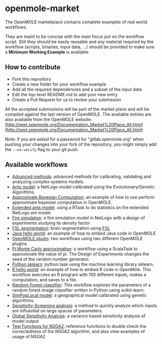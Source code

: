 # openmole-market

The OpenMOLE marketplace contains complete examples of real world workflows.

They are maint to be concise with the main focus put on the workflow script.
Still they should be easily reusable and any material required by the workflow (scripts, binaries, input data, ...) should be provided to make sure a **Minimum Working Example** is available.

## How to contribute ##

  - Fork this repository
  - Create a new folder for your workflow example
  - Add all the required dependencies and a subset of the input data
  - Edit the top-level README.md to add your new entry
  - Create a Pull Request for us to review your submission

All the accepted submissions will be part of the market place and will be compiled against the last version of OpenMOLE. The available entries are also available from the OpenMOLE website: [http://next.openmole.org/Documentation_Market%20Place_All.html](http://next.openmole.org/Documentation_Market%20Place_All.html)

Note: if you are asked for a password for "gitlab.openmole.org" when pushing your changes into your fork of the repository, you might simply add the `--no-verify` flag to your git push.

## Available workflows ##

  - [Advanced methods](https://github.com/guillaumecherel/TutorialEAForModelling): advanced methods for calibrating, validating and analyzing complex systems models.
  - [Ants model](ants): a NetLogo model calibrated using the Evolutionary/Genetic Algorithms.
  - [Approximate Bayesian Computation](abc): an example of how to use perform approximate bayesian computation in OpenMOLE.
  - [Extended ants model](ants-extended): using a RTask to do statistics on the extended NetLogo ant model.
  - [Fire simulation](fire): a fire simulation model in NetLogo with a design of experiments studying its density factor
  - [FSL segmentation](fsl-fast): brain segmentation using [FSL](https://fsl.fmrib.ox.ac.uk/fsl/fslwiki)
  - [Java hello world](java-hello): an example of how to embed Java code in OpenMOLE
  - [OpenMOLE plugin](hello-plugin): two workflows using two different OpenMOLE plugins
  - [Pi Monte Carlo approximation](pi): a workflow using a ScalaTask to approximate the value of pi. The Design of Experiments changes the seed of the random number generator.
  - [Python sklearn](python-sklearn): python task using the machine learning library sklearn.
  - [R hello world](R-hello): an example of how to embed R code in OpenMole.  This workflow executes an R program with 100 different inputs, makes a computation, and saves to a file.
  - [Random Forest classifier](randomforest): This workflow explores the parameters of a random forest image classifier written in Python using scikit-learn.
  - [SimPopLocal model](simpoplocal): a geographical model calibrated using genetic algorithms.
  - [Sensitivity-Screening analysis](sensitivity/morris): a method to quickly analyze which inputs are influential on large spaces of parameters.
  - [Global Sensitivity Analysis](sensitivity/saltelli): a variance based sensitivity analysis of model output
  - [Test Functions for NSGA2](nsga2-test-functions): reference functions to double check the correctedness of the NSGA2 algorithm, and also view examples of usage of NSGA2
  
